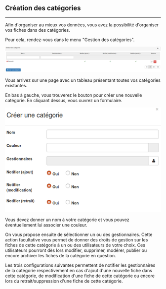 ## Création des catégories

---

Afin d'organiser au mieux vos données, vous avez la possibilité d'organiser vos fiches dans des catégories.

Pour cela, rendez-vous dans le menu "Gestion des catégories".

![](images/clacoform-fig23.png)

Vous arrivez sur une page avec un tableau présentant toutes vos catégories existantes.

En bas à gauche, vous trouverez le bouton pour créer une nouvelle catégorie. En cliquant dessus, vous ouvrez un formulaire.

![](images/clacoform-fig24.png)

Vous devez donner un nom à votre catégorie et vous pouvez éventuellement lui associer une couleur.

On vous propose ensuite de sélectionner un ou des gestionnaires. Cette action facultative vous permet de donner des droits de gestion sur les fiches de cette catégorie à un ou des utilisateurs de votre choix. Ces utilisateurs pourront dès lors modifier, supprimer, modérer, publier ou encore archiver les fiches de la catégorie en question.

Les trois configurations suivantes permettent de notifier les gestionnaires de la catégorie respectivement en cas d'ajout d'une nouvelle fiche dans cette catégorie, de modification d'une fiche de cette catégorie ou encore lors du retrait/suppression d'une fiche de cette catégorie.

